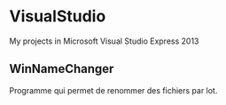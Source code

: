 # VisualStudio
My projects in Microsoft Visual Studio Express 2013

## WinNameChanger

Programme qui permet de renommer des fichiers par lot.
